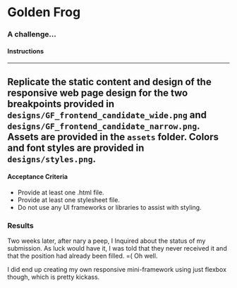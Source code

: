 # Golden Frog
### A challenge...
#### Instructions
---
Replicate the static content and design of the responsive web page design for the two breakpoints provided in `designs/GF_frontend_candidate_wide.png` and `designs/GF_frontend_candidate_narrow.png`. Assets are provided in the `assets` folder. Colors and font styles are provided in `designs/styles.png`.
---
#### Acceptance Criteria
- Provide at least one .html file.
- Provide at least one stylesheet file.
- Do not use any UI frameworks or libraries to assist with styling.
### Results
Two weeks later, after nary a peep, I Inquired about the status of my submission.  As luck would have it, I was told that they never received it and that the position had already been filled. =( Oh well.

I did end up creating my own responsive mini-framework using just flexbox though, which is pretty kickass.
